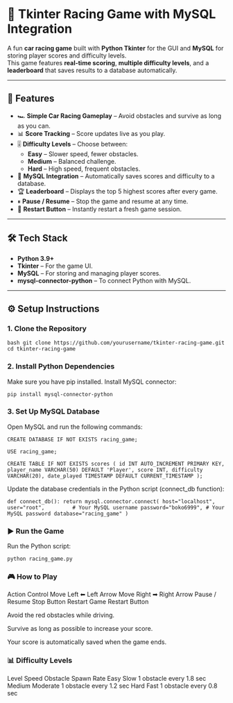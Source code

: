 
# 🚗 Tkinter Racing Game with MySQL Integration  

A fun **car racing game** built with **Python Tkinter** for the GUI and **MySQL** for storing player scores and difficulty levels.  
This game features **real-time scoring**, **multiple difficulty levels**, and a **leaderboard** that saves results to a database automatically.

---

## **📌 Features**
- 🏎 **Simple Car Racing Gameplay** – Avoid obstacles and survive as long as you can.  
- 📊 **Score Tracking** – Score updates live as you play.  
- 🎚 **Difficulty Levels** – Choose between:
  - **Easy** – Slower speed, fewer obstacles.  
  - **Medium** – Balanced challenge.  
  - **Hard** – High speed, frequent obstacles.  
- 💾 **MySQL Integration** – Automatically saves scores and difficulty to a database.  
- 🏆 **Leaderboard** – Displays the top 5 highest scores after every game.  
- ⏸ **Pause / Resume** – Stop the game and resume at any time.  
- 🔁 **Restart Button** – Instantly restart a fresh game session.

---

## **🛠 Tech Stack**
- **Python 3.9+**
- **Tkinter** – For the game UI.
- **MySQL** – For storing and managing player scores.
- **mysql-connector-python** – To connect Python with MySQL.

---

## **⚙️ Setup Instructions**

### **1. Clone the Repository**
`bash
git clone https://github.com/yourusername/tkinter-racing-game.git
cd tkinter-racing-game`


### 2. Install Python Dependencies 

Make sure you have pip installed.
Install MySQL connector:

`pip install mysql-connector-python`

### **3. Set Up MySQL Database**

Open MySQL and run the following commands:

`CREATE DATABASE IF NOT EXISTS racing_game;`

`USE racing_game;`

`CREATE TABLE IF NOT EXISTS scores (
    id INT AUTO_INCREMENT PRIMARY KEY,
    player_name VARCHAR(50) DEFAULT 'Player',
    score INT,
    difficulty VARCHAR(20),
    date_played TIMESTAMP DEFAULT CURRENT_TIMESTAMP
);`


Update the database credentials in the Python script (connect_db function):

`def connect_db():
    return mysql.connector.connect(
        host="localhost",
        user="root",         # Your MySQL username
        password="boko6999", # Your MySQL password
        database="racing_game"
    )`

### ▶️ Run the Game

Run the Python script:

`python racing_game.py`

### 🎮 How to Play
Action	Control
Move Left	⬅ Left Arrow
Move Right	➡ Right Arrow
Pause / Resume	Stop Button
Restart Game	Restart Button

Avoid the red obstacles while driving.

Survive as long as possible to increase your score.

Your score is automatically saved when the game ends.

### 📊 Difficulty Levels
Level	Speed	Obstacle Spawn Rate
Easy	Slow	1 obstacle every 1.8 sec
Medium	Moderate	1 obstacle every 1.2 sec
Hard	Fast	1 obstacle every 0.8 sec


